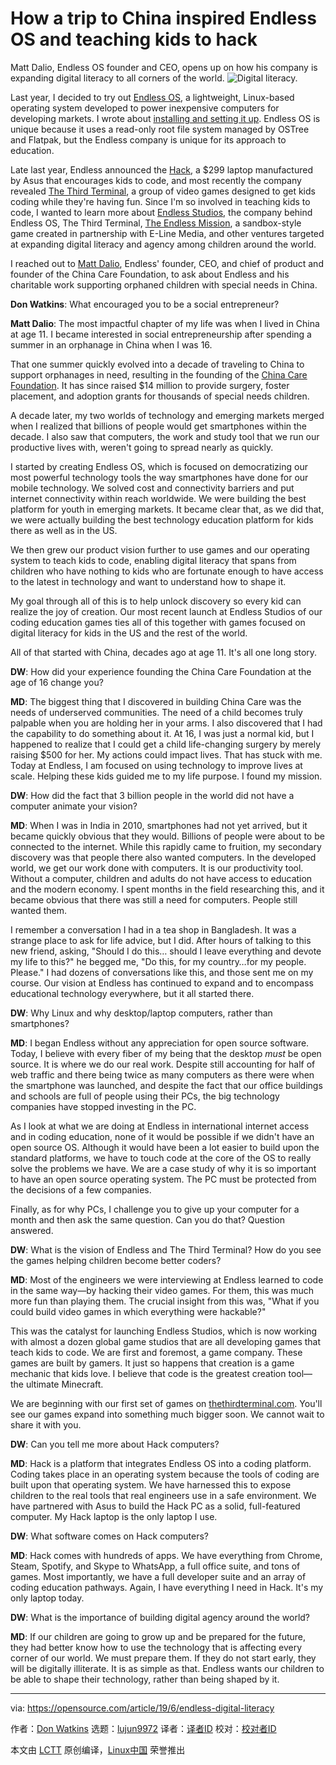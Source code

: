 [#]: collector: (lujun9972)
[#]: translator: ( )
[#]: reviewer: ( )
[#]: publisher: ( )
[#]: url: ( )
[#]: subject: (How a trip to China inspired Endless OS and teaching kids to hack)
[#]: via: (https://opensource.com/article/19/6/endless-digital-literacy)
[#]: author: (Don Watkins https://opensource.com/users/don-watkins)

How a trip to China inspired Endless OS and teaching kids to hack
======
Matt Dalio, Endless OS founder and CEO, opens up on how his company is
expanding digital literacy to all corners of the world.
![Digital literacy.][1]

Last year, I decided to try out [Endless OS][2], a lightweight, Linux-based operating system developed to power inexpensive computers for developing markets. I wrote about [installing and setting it up][3]. Endless OS is unique because it uses a read-only root file system managed by OSTree and Flatpak, but the Endless company is unique for its approach to education.

Late last year, Endless announced the [Hack][4], a $299 laptop manufactured by Asus that encourages kids to code, and most recently the company revealed [The Third Terminal][5], a group of video games designed to get kids coding while they're having fun. Since I'm so involved in teaching kids to code, I wanted to learn more about [Endless Studios][6], the company behind Endless OS, The Third Terminal, [The Endless Mission][7], a sandbox-style game created in partnership with E-Line Media, and other ventures targeted at expanding digital literacy and agency among children around the world.

I reached out to [Matt Dalio][8], Endless' founder, CEO, and chief of product and founder of the China Care Foundation, to ask about Endless and his charitable work supporting orphaned children with special needs in China.

**Don Watkins**: What encouraged you to be a social entrepreneur?

**Matt Dalio**: The most impactful chapter of my life was when I lived in China at age 11. I became interested in social entrepreneurship after spending a summer in an orphanage in China when I was 16.

That one summer quickly evolved into a decade of traveling to China to support orphanages in need, resulting in the founding of the [China Care Foundation][9]. It has since raised $14 million to provide surgery, foster placement, and adoption grants for thousands of special needs children.

A decade later, my two worlds of technology and emerging markets merged when I realized that billions of people would get smartphones within the decade. I also saw that computers, the work and study tool that we run our productive lives with, weren't going to spread nearly as quickly.

I started by creating Endless OS, which is focused on democratizing our most powerful technology tools the way smartphones have done for our mobile technology. We solved cost and connectivity barriers and put internet connectivity within reach worldwide. We were building the best platform for youth in emerging markets. It became clear that, as we did that, we were actually building the best technology education platform for kids there as well as in the US.

We then grew our product vision further to use games and our operating system to teach kids to code, enabling digital literacy that spans from children who have nothing to kids who are fortunate enough to have access to the latest in technology and want to understand how to shape it.

My goal through all of this is to help unlock discovery so every kid can realize the joy of creation. Our most recent launch at Endless Studios of our coding education games ties all of this together with games focused on digital literacy for kids in the US and the rest of the world.

All of that started with China, decades ago at age 11. It's all one long story.

**DW**: How did your experience founding the China Care Foundation at the age of 16 change you?

**MD**: The biggest thing that I discovered in building China Care was the needs of underserved communities. The need of a child becomes truly palpable when you are holding her in your arms. I also discovered that I had the capability to do something about it. At 16, I was just a normal kid, but I happened to realize that I could get a child life-changing surgery by merely raising $500 for her. My actions could impact lives. That has stuck with me. Today at Endless, I am focused on using technology to improve lives at scale. Helping these kids guided me to my life purpose. I found my mission.

**DW**: How did the fact that 3 billion people in the world did not have a computer animate your vision?

**MD**: When I was in India in 2010, smartphones had not yet arrived, but it became quickly obvious that they would. Billions of people were about to be connected to the internet. While this rapidly came to fruition, my secondary discovery was that people there also wanted computers. In the developed world, we get our work done with computers. It is our productivity tool. Without a computer, children and adults do not have access to education and the modern economy. I spent months in the field researching this, and it became obvious that there was still a need for computers. People still wanted them.

I remember a conversation I had in a tea shop in Bangladesh. It was a strange place to ask for life advice, but I did. After hours of talking to this new friend, asking, "Should I do this… should I leave everything and devote my life to this?" he begged me, "Do this, for my country…for my people. Please." I had dozens of conversations like this, and those sent me on my course. Our vision at Endless has continued to expand and to encompass educational technology everywhere, but it all started there.

**DW**: Why Linux and why desktop/laptop computers, rather than smartphones?

**MD**: I began Endless without any appreciation for open source software. Today, I believe with every fiber of my being that the desktop _must_ be open source. It is where we do our real work. Despite still accounting for half of web traffic and there being twice as many computers as there were when the smartphone was launched, and despite the fact that our office buildings and schools are full of people using their PCs, the big technology companies have stopped investing in the PC.

As I look at what we are doing at Endless in international internet access and in coding education, none of it would be possible if we didn't have an open source OS. Although it would have been a lot easier to build upon the standard platforms, we have to touch code at the core of the OS to really solve the problems we have. We are a case study of why it is so important to have an open source operating system. The PC must be protected from the decisions of a few companies.

Finally, as for why PCs, I challenge you to give up your computer for a month and then ask the same question. Can you do that? Question answered.

**DW**: What is the vision of Endless and The Third Terminal? How do you see the games helping children become better coders?

**MD**: Most of the engineers we were interviewing at Endless learned to code in the same way—by hacking their video games. For them, this was much more fun than playing them. The crucial insight from this was, "What if you could build video games in which everything were hackable?"

This was the catalyst for launching Endless Studios, which is now working with almost a dozen global game studios that are all developing games that teach kids to code. We are first and foremost, a game company. These games are built by gamers. It just so happens that creation is a game mechanic that kids love. I believe that code is the greatest creation tool—the ultimate Minecraft.

We are beginning with our first set of games on [thethirdterminal.com][10]. You'll see our games expand into something much bigger soon. We cannot wait to share it with you.

**DW**: Can you tell me more about Hack computers?

**MD**: Hack is a platform that integrates Endless OS into a coding platform. Coding takes place in an operating system because the tools of coding are built upon that operating system. We have harnessed this to expose children to the real tools that real engineers use in a safe environment. We have partnered with Asus to build the Hack PC as a solid, full-featured computer. My Hack laptop is the only laptop I use.

**DW**: What software comes on Hack computers?

**MD**: Hack comes with hundreds of apps. We have everything from Chrome, Steam, Spotify, and Skype to WhatsApp, a full office suite, and tons of games. Most importantly, we have a full developer suite and an array of coding education pathways. Again, I have everything I need in Hack. It's my only laptop today.

**DW**: What is the importance of building digital agency around the world?

**MD**: If our children are going to grow up and be prepared for the future, they had better know how to use the technology that is affecting every corner of our world. We must prepare them. If they do not start early, they will be digitally illiterate. It is as simple as that. Endless wants our children to be able to shape their technology, rather than being shaped by it.

--------------------------------------------------------------------------------

via: https://opensource.com/article/19/6/endless-digital-literacy

作者：[Don Watkins][a]
选题：[lujun9972][b]
译者：[译者ID](https://github.com/译者ID)
校对：[校对者ID](https://github.com/校对者ID)

本文由 [LCTT](https://github.com/LCTT/TranslateProject) 原创编译，[Linux中国](https://linux.cn/) 荣誉推出

[a]: https://opensource.com/users/don-watkins
[b]: https://github.com/lujun9972
[1]: https://opensource.com/sites/default/files/styles/image-full-size/public/lead-images/OSDC_EDU_DigitalLiteracy_520x292.png?itok=ktHMrse6 (Digital literacy.)
[2]: https://endlessos.com/
[3]: https://opensource.com/article/18/2/meet-endless-os-lightweight-linux
[4]: https://hack-computer.com/
[5]: https://www.thethirdterminal.com/home
[6]: https://endlessnetwork.com/
[7]: https://theendlessmission.com/
[8]: https://www.linkedin.com/in/mattdalio/
[9]: https://www.chinacare.org/
[10]: http://www.thethirdterminal.com/home
